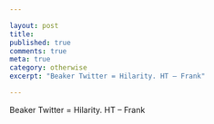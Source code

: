```yaml
---

layout: post
title: 
published: true
comments: true
meta: true
category: otherwise
excerpt: "Beaker Twitter = Hilarity. HT – Frank"

---
```


Beaker Twitter = Hilarity. HT – Frank